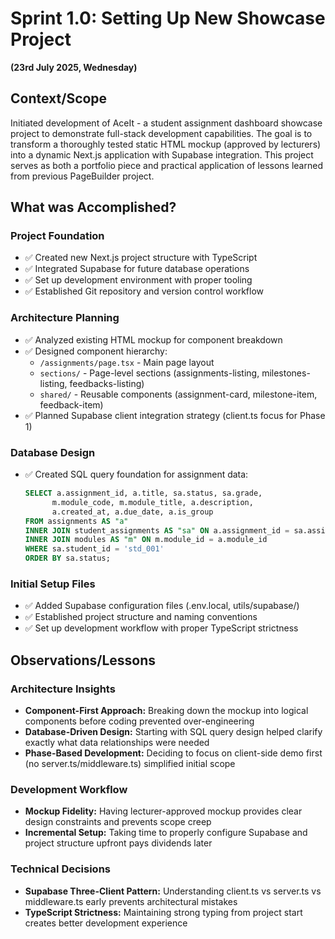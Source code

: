# Sprint 1.0: Setting Up New Showcase Project

**(23rd July 2025, Wednesday)**

## Context/Scope

Initiated development of AceIt - a student assignment dashboard showcase project to demonstrate full-stack development capabilities. The goal is to transform a thoroughly tested static HTML mockup (approved by lecturers) into a dynamic Next.js application with Supabase integration. This project serves as both a portfolio piece and practical application of lessons learned from previous PageBuilder project.

## What was Accomplished?

### Project Foundation

- ✅ Created new Next.js project structure with TypeScript
- ✅ Integrated Supabase for future database operations
- ✅ Set up development environment with proper tooling
- ✅ Established Git repository and version control workflow

### Architecture Planning

- ✅ Analyzed existing HTML mockup for component breakdown
- ✅ Designed component hierarchy:
  - `/assignments/page.tsx` - Main page layout
  - `sections/` - Page-level sections (assignments-listing, milestones-listing, feedbacks-listing)
  - `shared/` - Reusable components (assignment-card, milestone-item, feedback-item)
- ✅ Planned Supabase client integration strategy (client.ts focus for Phase 1)

### Database Design

- ✅ Created SQL query foundation for assignment data:

  ```sql
  SELECT a.assignment_id, a.title, sa.status, sa.grade,
        m.module_code, m.module_title, a.description, 
        a.created_at, a.due_date, a.is_group
  FROM assignments AS "a"
  INNER JOIN student_assignments AS "sa" ON a.assignment_id = sa.assignment_id
  INNER JOIN modules AS "m" ON m.module_id = a.module_id
  WHERE sa.student_id = 'std_001'
  ORDER BY sa.status;
  ```
### Initial Setup Files

- ✅ Added Supabase configuration files (.env.local, utils/supabase/)
- ✅ Established project structure and naming conventions
- ✅ Set up development workflow with proper TypeScript strictness


## Observations/Lessons

### Architecture Insights

- **Component-First Approach:** Breaking down the mockup into logical components before coding prevented over-engineering
- **Database-Driven Design:** Starting with SQL query design helped clarify exactly what data relationships were needed
- **Phase-Based Development:** Deciding to focus on client-side demo first (no server.ts/middleware.ts) simplified initial scope

### Development Workflow

- **Mockup Fidelity:** Having lecturer-approved mockup provides clear design constraints and prevents scope creep
- **Incremental Setup:** Taking time to properly configure Supabase and project structure upfront pays dividends later


### Technical Decisions

- **Supabase Three-Client Pattern:** Understanding client.ts vs server.ts vs middleware.ts early prevents architectural mistakes
- **TypeScript Strictness:** Maintaining strong typing from project start creates better development experience